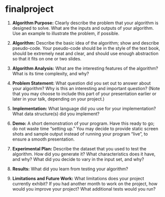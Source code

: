 # finalproject

1. **Algorithm Purpose:** Clearly describe the problem that your algorithm is designed to solve. What are the inputs and
outputs of your algorithm. Use an example to illustrate the problem, if possible.

2. **Algorithm:** Describe the basic idea of the algorithm; show and describe pseudo-code. Your pseudo-code should be
in the style of the text book, should be extremely neat and clear, and should use enough abstraction so that it fits on
one or two slides.

3. **Algorithm Analysis:** What are the interesting features of the algorithm? What is its time complexity, and why?

4. **Problem Statement:** What question did you set out to answer about your algorithm? Why is this an interesting and
important question? (Note that you may choose to include this part of your presentation earlier or later in your talk,
depending on your project.)

5. **Implementation:** What language did you use for your implementation? What data structure(s) did you implement?

6. **Demo:** A short demonstration of your program. Have this ready to go; do not waste time “setting up.” You may
decide to provide static screen shots and sample output instead of running your program “live”, to ensure a smooth
presentation.

7. **Experimental Plan:** Describe the dataset that you used to test the algorithm. How did you generate it? What
characteristics does it have, and why? What did you decide to vary in the input set, and why?

8. **Results:** What did you learn from testing your algorithm?

9. **Limitations and Future Work:** What limitations does your project currently exhibit? If you had another month to
work on the project, how would you improve your project? What additional tests would you run?

